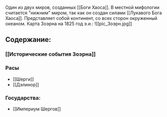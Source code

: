 Один из двух миров, созданных [[Боги Хаоса]]. В местной мифологии считается "нижним" миром, так как он создан силами [[Лукавого Бога Хаоса]]. Представляет собой континент, со всех сторон окруженный океаном.
Карта Зоэрна на 1825 год э.и.:
![[pic_Зоэрн.jpg]]
## Содержание:
### [[Исторические события Зоэрна]]
### Расы
- [[Шерги]]
- [[Дэлинор]]
### Государства:
- [[Империум Шергов]]
